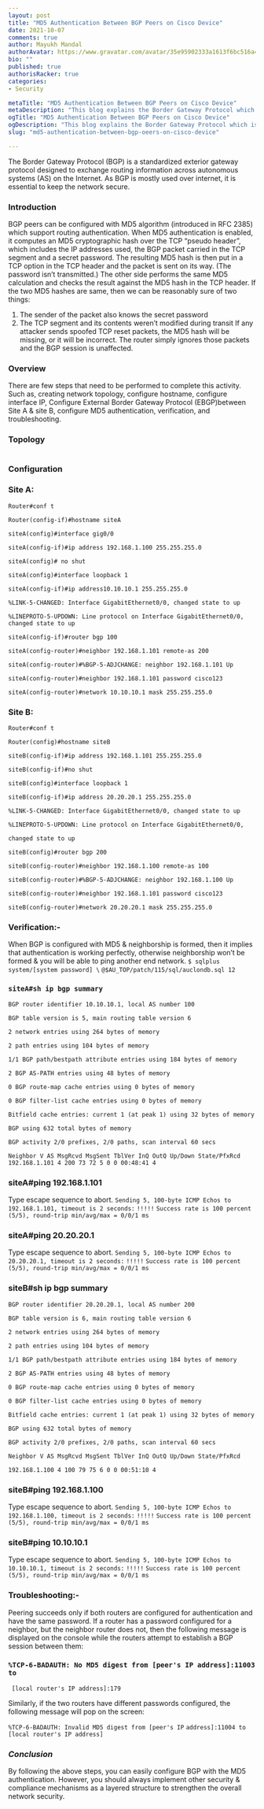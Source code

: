 ```yaml
---
layout: post
title: "MD5 Authentication Between BGP Peers on Cisco Device"
date: 2021-10-07
comments: true
author: Mayukh Mandal
authorAvatar: https://www.gravatar.com/avatar/35e95902333a1613f6bc516a411d8ee3
bio: ""
published: true
authorisRacker: true
categories: 
- Security

metaTitle: "MD5 Authentication Between BGP Peers on Cisco Device"
metaDescription: "This blog explains the Border Gateway Protocol which is a standardized exterior protocol designed to exchange routing information across autonomous systems (AS) on the Internet."
ogTitle: "MD5 Authentication Between BGP Peers on Cisco Device"
ogDescription: "This blog explains the Border Gateway Protocol which is a standardized exterior protocol designed to exchange routing information across autonomous systems (AS) on the Internet"
slug: "md5-authentication-between-bgp-oeers-on-cisco-device" 

---
```


The Border Gateway Protocol (BGP) is a standardized exterior gateway protocol designed to exchange routing information across autonomous systems (AS) on the Internet. As BGP is mostly used over internet, it is essential to keep the network secure. 

<!--more-->

### Introduction 
BGP peers can be configured with MD5 algorithm (introduced in RFC 2385) which support routing authentication. When MD5 authentication is enabled, it computes an MD5 cryptographic hash over the TCP “pseudo header”, which includes the IP addresses used, the BGP packet carried in the TCP segment and a secret password. The resulting MD5 hash is then put in a TCP option in the TCP header and the packet is sent on its way. (The password isn’t transmitted.) The other side performs the same MD5 calculation and checks the result against the MD5 hash in the TCP header. If the two MD5 hashes are same, then we can be reasonably sure of two things:

1.	The sender of the packet also knows the secret password
2.	The TCP segment and its contents weren’t modified during transit
If any attacker sends spoofed TCP reset packets, the MD5 hash will be missing, or it will be incorrect. The router simply ignores those packets and the BGP session is unaffected.

### Overview
There are few steps that need to be performed to complete this activity. Such as, creating network topology, configure hostname, configure interface IP, Configure External Border Gateway Protocol (EBGP)between Site A & site B, configure MD5 authentication, verification, and troubleshooting.
### Topology
<img src=Picture1.jpg title="" alt="">

### Configuration
### Site A: 
`Router#conf t`

`Router(config-if)#hostname siteA`

`siteA(config)#interface gig0/0`

`siteA(config-if)#ip address 192.168.1.100 255.255.255.0`

`siteA(config)# no shut`

`siteA(config)#interface loopback 1`

`siteA(config-if)#ip address10.10.10.1 255.255.255.0`

`%LINK-5-CHANGED: Interface GigabitEthernet0/0, changed state to up`

`%LINEPROTO-5-UPDOWN: Line protocol on Interface GigabitEthernet0/0, changed state to up`

`siteA(config-if)#router bgp 100`

`siteA(config-router)#neighbor 192.168.1.101 remote-as 200` 

`siteA(config-router)#%BGP-5-ADJCHANGE: neighbor 192.168.1.101 Up`

`siteA(config-router)#neighbor 192.168.1.101 password cisco123`

`siteA(config-router)#network 10.10.10.1 mask 255.255.255.0`

### Site B: 
`Router#conf t`

`Router(config)#hostname siteB`

`siteB(config-if)#ip address 192.168.1.101 255.255.255.0`

`siteB(config-if)#no shut`

`siteB(config)#interface loopback 1`

`siteB(config-if)#ip address 20.20.20.1 255.255.255.0`

`%LINK-5-CHANGED: Interface GigabitEthernet0/0, changed state to up`

`%LINEPROTO-5-UPDOWN: Line protocol on Interface GigabitEthernet0/0,` 

`changed state to up`

`siteB(config)#router bgp 200`

`siteB(config-router)#neighbor 192.168.1.100 remote-as 100`

`siteB(config-router)#%BGP-5-ADJCHANGE: neighbor 192.168.1.100 Up`

`siteB(config-router)#neighbor 192.168.1.101 password cisco123`

`siteB(config-router)#network 20.20.20.1 mask 255.255.255.0`


### Verification:-

When BGP is configured with MD5 & neighborship is formed, then it implies that authentication is working perfectly, otherwise neighborship won’t be formed & you will be able to ping another end network.
`$ sqlplus system/[system password] \`
`@$AU_TOP/patch/115/sql/auclondb.sql 12`

### `siteA#sh ip bgp summary` 
`BGP router identifier 10.10.10.1, local AS number 100`

`BGP table version is 5, main routing table version 6`

`2 network entries using 264 bytes of memory`

`2 path entries using 104 bytes of memory`

`1/1 BGP path/bestpath attribute entries using 184 bytes of memory`

`2 BGP AS-PATH entries using 48 bytes of memory`


`0 BGP route-map cache entries using 0 bytes of memory`

`0 BGP filter-list cache entries using 0 bytes of memory`

`Bitfield cache entries: current 1 (at peak 1) using 32 bytes of memory`

`BGP using 632 total bytes of memory`

`BGP activity 2/0 prefixes, 2/0 paths, scan interval 60 secs`

`Neighbor V AS MsgRcvd MsgSent TblVer InQ OutQ Up/Down State/PfxRcd`
`192.168.1.101 4 200 73 72 5 0 0 00:48:41 4`

### siteA#ping 192.168.1.101

Type escape sequence to abort.
`Sending 5, 100-byte ICMP Echos to 192.168.1.101, timeout is 2 seconds:`
`!!!!!`
`Success rate is 100 percent (5/5), round-trip min/avg/max = 0/0/1 ms`

   ### siteA#ping 20.20.20.1
   Type escape sequence to abort.
`Sending 5, 100-byte ICMP Echos to 20.20.20.1, timeout is 2 seconds:`
`!!!!!`
`Success rate is 100 percent (5/5), round-trip min/avg/max = 0/0/1 ms`

   ### siteB#sh ip bgp summary 
`BGP router identifier 20.20.20.1, local AS number 200`

`BGP table version is 6, main routing table version 6`

`2 network entries using 264 bytes of memory`

`2 path entries using 104 bytes of memory`

`1/1 BGP path/bestpath attribute entries using 184 bytes of memory`

`2 BGP AS-PATH entries using 48 bytes of memory`

`0 BGP route-map cache entries using 0 bytes of memory`

`0 BGP filter-list cache entries using 0 bytes of memory`

`Bitfield cache entries: current 1 (at peak 1) using 32 bytes of memory`

`BGP using 632 total bytes of memory`

`BGP activity 2/0 prefixes, 2/0 paths, scan interval 60 secs`

`Neighbor V AS MsgRcvd MsgSent TblVer InQ OutQ Up/Down State/PfxRcd`

`192.168.1.100 4 100 79 75 6 0 0 00:51:10 4`

### siteB#ping 192.168.1.100
Type escape sequence to abort.
`Sending 5, 100-byte ICMP Echos to 192.168.1.100, timeout is 2 seconds:`
`!!!!!`
`Success rate is 100 percent (5/5), round-trip min/avg/max = 0/0/1 ms`

### siteB#ping 10.10.10.1

Type escape sequence to abort.
`Sending 5, 100-byte ICMP Echos to 10.10.10.1, timeout is 2 seconds:`
`!!!!!`
`Success rate is 100 percent (5/5), round-trip min/avg/max = 0/0/1 ms`

### Troubleshooting:-

Peering succeeds only if both routers are configured for authentication and have the same password.
If a router has a password configured for a neighbor, but the neighbor router does not, then the following message is  displayed on the console while the routers attempt to establish a BGP session between them:

### `%TCP-6-BADAUTH: No MD5 digest from [peer's IP address]:11003 to`
` [local router's IP address]:179`

Similarly, if the two routers have different passwords configured, the following message will pop on the screen:

`%TCP-6-BADAUTH: Invalid MD5 digest from [peer's IP`
 `address]:11004 to [local router's IP address]`

### _Conclusion_ 
By following the above steps, you can easily configure BGP with the MD5 authentication. 
However, you should always implement other security & compliance mechanisms as a layered structure to strengthen the overall network security.
